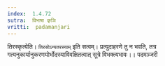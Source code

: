```yaml
---
index:  1.4.72
sutra:  विभाषा कृञि
vritti:  padamanjari
---
```


तिरस्कृत्येति। `तिरसोऽन्यतरस्याम्` इति सत्वम्। प्रत्युदाहरणे तु न भवति, तत्र गत्यनुकार्यानुकरणयोर्भोदस्याविवक्षितत्वात् सूत्रे विभक्त्यभावः।।
पदमञ्जरी
